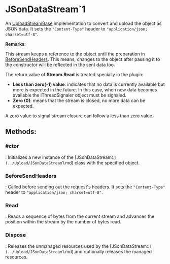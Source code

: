 # JSonDataStream`1

An [UploadStreamBase](../Upload/UploadStreamBase.md) implementation to convert and upload the object as JSON data. It sets the `"Content-Type"` header to `"application/json; charset=utf-8"`. 

**Remarks**:

This stream keeps a reference to the object until the preparation in [BeforeSendHeaders](../Upload/JSonDataStream`1.md#beforesendheaders). This means, changes to the object after passing it to the constructor will be reflected in the sent data too.

The return value of **Stream.Read** is treated specially in the plugin: 

- **Less than zero(-1) value**:  indicates that no data is currently available but more is expected in the future. In this case, when new data becomes available the IThreadSignaler object must be signaled.
- **Zero (0)**:  means that the stream is closed, no more data can be expected.

 A zero value to signal stream closure can follow a less than zero value.


## **Methods**:

### **#ctor**
: Initializes a new instance of the [JSonDataStream`1](../Upload/JSonDataStream`1.md) class with the specified object. 

### **BeforeSendHeaders**
: Called before sending out the request's headers. It sets the `"Content-Type"` header to `"application/json; charset=utf-8"`. 

### **Read**
: Reads a sequence of bytes from the current stream and advances the position within the stream by the number of bytes read. 

### **Dispose**
: Releases the unmanaged resources used by the [JSonDataStream`1](../Upload/JSonDataStream`1.md) and optionally releases the managed resources. 